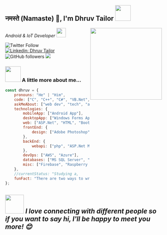 <h2>नमस्ते (Namaste) 🙏, I'm Dhruv Tailor <img src="https://media.giphy.com/media/12oufCB0MyZ1Go/giphy.gif" width="50"></h2>
<img align='right' src="https://media.giphy.com/media/M9gbBd9nbDrOTu1Mqx/giphy.gif" width="230">
<p><em>Android & IoT Developer <img src="https://media.giphy.com/media/WUlplcMpOCEmTGBtBW/giphy.gif" width="30"> 
</em></p>

![Twitter Follow](https://img.shields.io/twitter/follow/Dhruv0013?label=Follow&logoColor=black&style=social)
[![Linkedin: Dhruv Tailor](https://img.shields.io/badge/-dhruvtailor-blue?style=flat&logo=Linkedin&logoColor=white&link=https://www.linkedin.com/in/dhruv-tailor/)](https://www.linkedin.com/in/dhruv-tailor/)
![GitHub followers](https://img.shields.io/github/followers/dhruvtailor?&style=social)
![](https://visitor-badge.glitch.me/badge?page_id=dhruvtailor)


### <img src="https://media.giphy.com/media/VgCDAzcKvsR6OM0uWg/giphy.gif" width="50"> A little more about me...  

```javascript
const dhruv = {
    pronouns: "He" | "Him",
    code: ["C", "C++", "C#", "VB.Net", "Java", "Python"],
    askMeAbout: ["web dev", "tech", "app dev", "photography"],
    technologies: {
        mobileApp: ["Android App"],
        desktopApp: ["Windows Forms App"],
        web: ["ASP.Net", "HTML", "Bootstrap"],
        frontEnd: {
            design: ["Adobe Photoshop", "Adobe Illustrator"]
        },
        backEnd: {
            webapi: ["php", "ASP.Net MVC WebAPI"]
        },
        devOps: ["AWS", "Azure"],
        databases: ["MS SQL Server", "MySql", "sqlite"],
        misc: ["Firebase", "Raspberry Pi", "Arduino"]
    },
    //currentStatus: "Studying a,
    funFact: "There are two ways to write error-free programs; only the third one works"
};
```

<img src="https://media.giphy.com/media/LnQjpWaON8nhr21vNW/giphy.gif" width="60"> <em><b>I love connecting with different people</b> so if you want to say <b>hi, I'll be happy to meet you more!</b> 😊</em>
---
